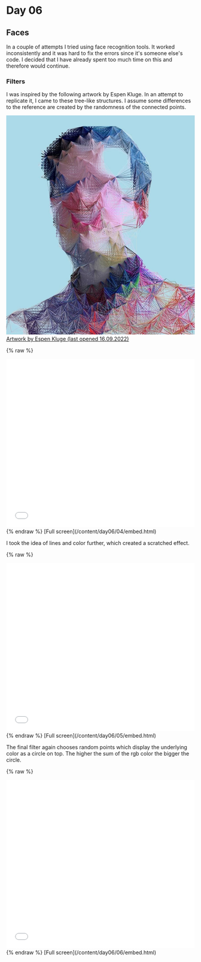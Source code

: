 # Day 06

## Faces

In a couple of attempts I tried using face recognition tools. It worked inconsistently and it was hard to fix the errors since it's someone else's code. I decided that I have already spent too much time on this and therefore would continue.

### Filters

I was inspired by the following artwork by Espen Kluge. In an attempt to replicate it, I came to these tree-like structures. I assume some differences to the reference are created by the randomness of the connected points.

![Example Image](content/day06/references/espen_kluge.jpg)
[Artwork by Espen Kluge (last opened 16.09.2022)](https://www.artnome.com/news/2019/7/24/generative-portraiture-of-espen-kluge)

{% raw %}
<iframe src="content/day06/04/embed.html" width="100%" height="450" frameborder="no"></iframe>
{% endraw %}
[Full screen](/content/day06/04/embed.html)

I took the idea of lines and color further, which created a scratched effect.

{% raw %}
<iframe src="content/day06/05/embed.html" width="100%" height="450" frameborder="no"></iframe>
{% endraw %}
[Full screen](/content/day06/05/embed.html)

The final filter again chooses random points which display the underlying color as a circle on top. The higher the sum of the rgb color the bigger the circle.

{% raw %}
<iframe src="content/day06/06/embed.html" width="100%" height="450" frameborder="no"></iframe>
{% endraw %}
[Full screen](/content/day06/06/embed.html)